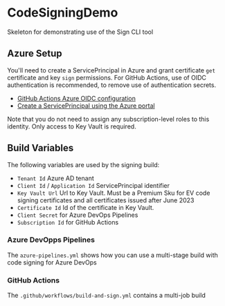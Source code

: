 # CodeSigningDemo
Skeleton for demonstrating use of the Sign CLI tool

## Azure Setup

You'll need to create a ServicePrincipal in Azure and grant certificate `get` certificate and key `sign` permissions. For GitHub Actions, use of OIDC authentication is recommended, to remove use of authentication secrets.

- [GitHub Actions Azure OIDC configuration](https://learn.microsoft.com/en-us/azure/developer/github/connect-from-azure?tabs=azure-portal%2Cwindows#use-the-azure-login-action-with-openid-connect)
- [Create a ServicePrincipal using the Azure portal](https://learn.microsoft.com/en-us/azure/active-directory/develop/howto-create-service-principal-portal#assign-the-application-to-a-role)

Note that you do not need to assign any subscription-level roles to this identity. Only access to Key Vault is required.

## Build Variables
The following variables are used by the signing build:
- `Tenant Id` Azure AD tenant
- `Client Id` / `Application Id` ServicePrincipal identifier
- `Key Vault Url` Url to Key Vault. Must be a Premium Sku for EV code signing certificates and all certificates issued after June 2023
- `Certificate Id` Id of the certificate in Key Vault. 
- `Client Secret` for Azure DevOps Pipelines
- `Subscription Id` for GitHub Actions

### Azure DevOpps Pipelines

The `azure-pipelines.yml` shows how you can use a multi-stage build with code signing for Azure DevOps

### GitHub Actions

The `.github/workflows/build-and-sign.yml` contains a multi-job build 
